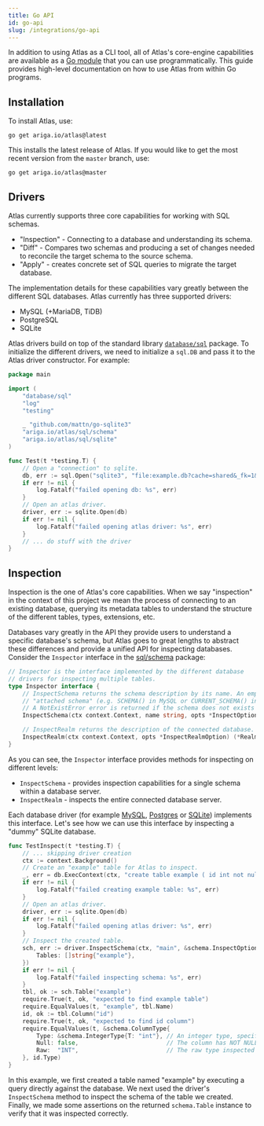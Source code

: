 ```yaml
---
title: Go API
id: go-api
slug: /integrations/go-api
---
```

In addition to using Atlas as a CLI tool, all of Atlas's core-engine capabilities are available as
a [Go module](https://pkg.go.dev/ariga.io/atlas) that you can use programmatically. This guide provides high-level
documentation on how to use Atlas from within Go programs.
## Installation

To install Atlas, use:

```shell
go get ariga.io/atlas@latest
```

This installs the latest release of Atlas. If you would like to get the most recent version from the `master` branch,
use:

```shell
go get ariga.io/atlas@master
```

## Drivers

Atlas currently supports three core capabilities for working with SQL schemas.

* "Inspection" - Connecting to a database and understanding its schema.
* "Diff" - Compares two schemas and producing a set of changes needed to reconcile the target schema to the source
schema.
* "Apply" - creates concrete set of SQL queries to migrate the target database.

The implementation details for these capabilities vary greatly between the different SQL databases. Atlas currently has
three supported drivers:

* MySQL (+MariaDB, TiDB)
* PostgreSQL
* SQLite

Atlas drivers build on top of the standard library [`database/sql`](https://pkg.go.dev/database/sql)
package. To initialize the different drivers, we need to initialize a `sql.DB` and pass it to the Atlas driver
constructor. For example:

```go
package main

import (
    "database/sql"
    "log"
    "testing"

    _ "github.com/mattn/go-sqlite3"
    "ariga.io/atlas/sql/schema"
    "ariga.io/atlas/sql/sqlite"
)

func Test(t *testing.T) {
    // Open a "connection" to sqlite.
    db, err := sql.Open("sqlite3", "file:example.db?cache=shared&_fk=1&mode=memory")
    if err != nil {
        log.Fatalf("failed opening db: %s", err)
    }
    // Open an atlas driver.
    driver, err := sqlite.Open(db)
    if err != nil {
        log.Fatalf("failed opening atlas driver: %s", err)
    }
    // ... do stuff with the driver
}
```

## Inspection

Inspection is the one of Atlas's core capabilities. When we say "inspection" in the context of this project we mean the
process of connecting to an existing database, querying its metadata tables to understand the structure of the
different tables, types, extensions, etc.

Databases vary greatly in the API they provide users to understand a specific database's schema, but Atlas goes to great
lengths to abstract these differences and provide a unified API for inspecting databases. Consider the `Inspector`
interface in the [sql/schema](https://pkg.go.dev/ariga.io/atlas@v0.3.2/sql/schema#Inspector)
package:

```go
// Inspector is the interface implemented by the different database
// drivers for inspecting multiple tables.
type Inspector interface {
    // InspectSchema returns the schema description by its name. An empty name means the
    // "attached schema" (e.g. SCHEMA() in MySQL or CURRENT_SCHEMA() in PostgreSQL).
    // A NotExistError error is returned if the schema does not exists in the database.
    InspectSchema(ctx context.Context, name string, opts *InspectOptions) (*Schema, error)

    // InspectRealm returns the description of the connected database.
    InspectRealm(ctx context.Context, opts *InspectRealmOption) (*Realm, error)
}
```

As you can see, the `Inspector` interface provides methods for inspecting on different levels:

* `InspectSchema` - provides inspection capabilities for a single schema within a database server.
* `InspectRealm` - inspects the entire connected database server.

Each database driver (for example [MySQL](https://pkg.go.dev/ariga.io/atlas@master/sql/mysql#Driver),
[Postgres](https://pkg.go.dev/ariga.io/atlas@master/sql/postgres#Driver) or
[SQLite](https://pkg.go.dev/ariga.io/atlas@master/sql/sqlite#Driver)) implements this interface. Let's
see how we can use this interface by inspecting a "dummy" SQLite database.

```go
func TestInspect(t *testing.T) {
    // ... skipping driver creation
    ctx := context.Background()
    // Create an "example" table for Atlas to inspect.
    _, err = db.ExecContext(ctx, "create table example ( id int not null );")
    if err != nil {
        log.Fatalf("failed creating example table: %s", err)
    }
    // Open an atlas driver.
    driver, err := sqlite.Open(db)
    if err != nil {
        log.Fatalf("failed opening atlas driver: %s", err)
    }
    // Inspect the created table.
    sch, err := driver.InspectSchema(ctx, "main", &schema.InspectOptions{
        Tables: []string{"example"},
    })
    if err != nil {
        log.Fatalf("failed inspecting schema: %s", err)
    }
    tbl, ok := sch.Table("example")
    require.True(t, ok, "expected to find example table")
    require.EqualValues(t, "example", tbl.Name)
    id, ok := tbl.Column("id")
    require.True(t, ok, "expected to find id column")
    require.EqualValues(t, &schema.ColumnType{
        Type: &schema.IntegerType{T: "int"}, // An integer type, specifically "int".
        Null: false,                         // The column has NOT NULL set.
        Raw:  "INT",                         // The raw type inspected from the DB.
    }, id.Type)
}
```

In this example, we first created a table named "example" by executing a query directly
against the database. We next used the driver's `InspectSchema` method to inspect the schema
of the table we created. Finally, we made some assertions on the returned `schema.Table` instance
to verify that it was inspected correctly.
